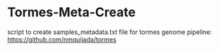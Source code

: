 # Tormes-Meta-Create
script to create samples_metadata.txt file for tormes genome pipeline: 
https://github.com/nmquijada/tormes
